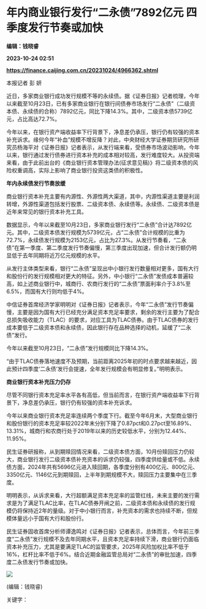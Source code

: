 # 年内商业银行发行“二永债”7892亿元 四季度发行节奏或加快
**编辑：钱晓睿**

**2023-10-24 02:51**

**https://finance.caijing.com.cn/20231024/4966362.shtml**

本报记者 彭 妍

近日，多家商业银行成功发行规模不等的永续债。据《证券日报》记者梳理，今年以来截至10月23日，已有多家商业银行在银行间债券市场发行“二永债”（二级资本债、永续债的合称）7892亿元，同比下降14.3%。其中，二级资本债5739亿元，占比高达72.7%。

今年以来，在银行资产端收益率下行背景下，净息差仍承压，银行仍有较强的资本补充诉求。缘何今年“补血”规模不增反降？对此，中央财经大学证券期货研究所研究员杨海平对《证券日报》记者表示，从发行端来看，受债券市场波动影响，今年以来，银行通过发行债券进行资本补充的成本相对较高，发行难度较大。从投资端来看，由于此前出台的《商业银行资本管理办法(征求意见稿)》将二级资本债的风险权重调高，实际上影响了商业银行投资这类债的积极性。

**年内永续债发行节奏放缓**

商业银行资本补充主要有内源性、外源性两大渠道，其中，内源性渠道主要是利润转增，外源性渠道包括发行股票、二级资本债、永续债等。永续债、二级资本债是近年来常见的银行资本补充工具。

数据显示，今年以来截至10月23日，多家商业银行发行“二永债”合计达7892亿元。其中，二级资本债发行规模为5739亿元，占“二永债”合计规模的比重为72.7%，永续债发行规模为2153亿元，占比为27.3%。从发行节奏看，“二永债”在第一季度、第二季度发行节奏偏慢，第三季度出现加速，但合计发行额仍明显低于去年同期将近万亿元规模的水平。

从发行主体类型来看，银行“二永债”呈现出中小银行发行数量相对更多，国有大行和股份行的发行规模相对更大的特征。另外，中小银行“二永债”发债成本普遍较高，如上述商业银行中，城商行、农商行发行的“二永债”票面利率介于3.8%至6.5%，而国有大行则均低于4%。

中信证券首席经济学家明明对《证券日报》记者表示，今年“二永债”发行节奏偏慢，主要是因为国有大行已经充分满足资本充足率要求，剩余的发行主要为了配合总损失吸收能力（TLAC）的要求，对应工具为TLAC债券。由于TLAC债券的发行成本要低于二级资本债和永续债，因此银行存在品种选择的动机，延缓了“二永债”发行。

今年以来截至10月23日，“二永债”发行规模同比下降14.3%。

“由于TLAC债券落地速度不及预期，当前距离2025年初的时点要求越来越近，因此预计四季度‘二永债’发行会提速，全年发行规模会有明显修复。”明明表示。

**商业银行资本补充压力仍存**

尽管不同银行资本充足率水平各有高低，但当前而言，在银行资产端收益率下行背景下，净息差仍承压，银行仍有较强的资本补充诉求。

今年以来商业银行资本充足率连续两个季度下行。截至今年6月末，大型商业银行和股份银行的资本充足率较2022年末分别下降了0.87pct和0.27pct至16.89%、13.31%，城商行和农商行处于2019年以来的历史较低水平，分别为12.44%、11.95%。

民生证券研报称，从到期赎回情况来看，二级资本债方面，10月份赎回压力仍较大，商业银行发行二级资本债补充资本的诉求仍较强，四季度供给量或不低。永续债方面，2024年共有5696亿元进入赎回期，各季度分别有400亿元、800亿元、3350亿元、1146亿元到期赎回，上半年到期规模不大，赎回压力主要集中在三季度。

明明表示，从诉求来看，大行超额满足资本充足率的监管红线，未来主要的发行需求是为了满足TLAC比率，在TLAC债券开闸之前，二级资本债和永续债的发行规模仍将保持近2年的量级。对于中小银行而言，补充资本的需求也持续不断，但规模体量远小于国有大行和股份行。

民生证券固收首席分析师谭逸鸣对《证券日报》记者表示，总体而言，今年前三季度“二永债”发行规模不及去年同期水平，且资本充足率持续下滑，商业银行仍面临资本补充压力，尤其是要满足TLAC的监管要求，2025年风险加权比率不低于16%，杠杆比率不低于6%。结合近期金融监管总局对“二永债”的审批加速，四季度二永债发行节奏或加快。

![](https://tx1.cdn.caijing.com.cn/2014-03-27/114048455.jpg)

(编辑：钱晓睿)

关键字：